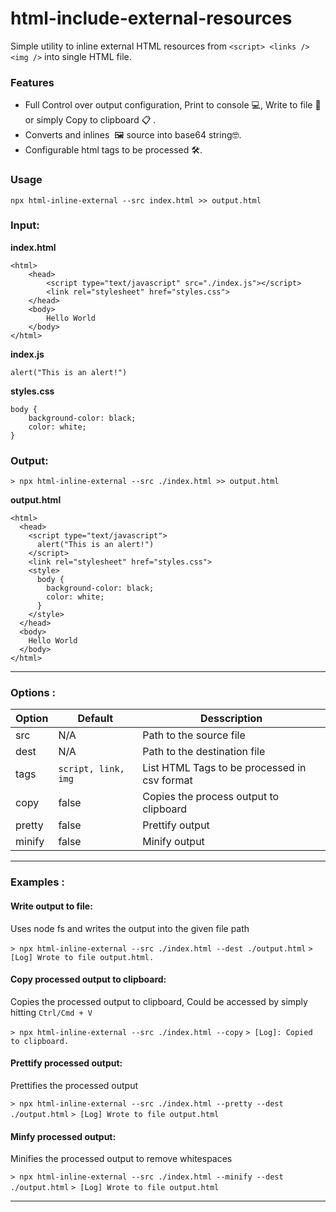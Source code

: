# html-include-external-resources
Simple utility to inline external HTML resources from `<script> <links />  <img />` into single HTML file.

### Features
- Full Control over output configuration, Print to console 💻, Write to file 📁 or simply Copy to clipboard 📋 .
- Converts and inlines <img /> 🖼 source into base64 string🤓.
- Configurable html tags to be processed 🛠.


### Usage
``` npx html-inline-external --src index.html >> output.html ```


### Input:
**index.html**
```
<html>
    <head>
        <script type="text/javascript" src="./index.js"></script>
        <link rel="stylesheet" href="styles.css">
    </head>
    <body>
        Hello World
    </body>
</html>

```

**index.js**
```
alert("This is an alert!")
```

**styles.css**
```
body {
    background-color: black;
    color: white;
}
```

### Output:
```> npx html-inline-external --src ./index.html >> output.html ```

**output.html**
```
<html>
  <head>
    <script type="text/javascript">
      alert("This is an alert!")
    </script>
    <link rel="stylesheet" href="styles.css">
    <style>
      body {
        background-color: black;
        color: white;
      }
    </style>
  </head>
  <body>
    Hello World
  </body>
</html>
```
---

### Options : 
| Option | Default | Desscription |
| --- | --- | --- |
| src | N/A | Path to the source file |
| dest | N/A | Path to the destination file |
| tags | `script, link, img` | List HTML Tags to be processed in csv format |
| copy | false | Copies the process output to clipboard |
| pretty | false | Prettify output |
| minify | false | Minify output |

---

### Examples : 
#### Write output to file:
Uses node fs and writes the output into the given file path

``` > npx html-inline-external --src ./index.html --dest ./output.html ```
``` > [Log] Wrote to file output.html. ```

#### Copy processed output to clipboard:
Copies the processed output to clipboard, Could be accessed by simply hitting `Ctrl/Cmd + V`

``` > npx html-inline-external --src ./index.html --copy ```
``` > [Log]: Copied to clipboard. ```

#### Prettify processed output:
Prettifies the processed output

``` > npx html-inline-external --src ./index.html --pretty --dest ./output.html ```
``` > [Log] Wrote to file output.html ```

#### Minfy processed output:
Minifies the processed output to remove whitespaces

``` > npx html-inline-external --src ./index.html --minify --dest ./output.html ```
``` > [Log] Wrote to file output.html ```

---
